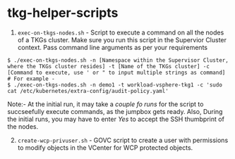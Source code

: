 # tkg-helper-scripts

1. `exec-on-tkgs-nodes.sh` - Script to execute a command on all the nodes of a TKGs cluster. Make sure you run this script in the Supervior Cluster context. Pass command line arguments as per your requirements

```shell
$ ./exec-on-tkgs-nodes.sh -n [Namespace within the Supervisor Cluster, where the TKGs cluster resides] -t [Name of the TKGs cluster] -c [Command to execute, use ' or " to input multiple strings as command] 
# For example - 
$ ./exec-on-tkgs-nodes.sh -n demo1 -t workload-vsphere-tkg1 -c 'sudo cat /etc/kubernetes/extra-config/audit-policy.yaml'
```

Note:- At the initial run, it may take a *couple fo runs* for the script to succseefully execute commands, as the jumpbox gets ready. Also, During the initial runs, you may have to enter *Yes* to accept the SSH thumbprint of the nodes.

2. `create-wcp-privuser.sh` - GOVC script to create a user with permissions to modify objects in the VCenter for WCP protected objects. 
